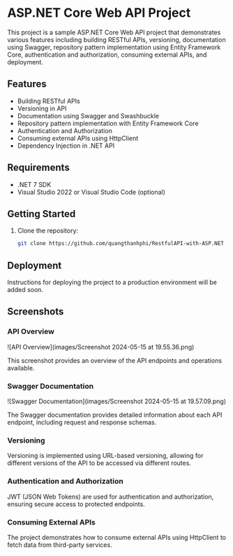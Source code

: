 # ASP.NET Core Web API Project

This project is a sample ASP.NET Core Web API project that demonstrates various features including building RESTful APIs, versioning, documentation using Swagger, repository pattern implementation using Entity Framework Core, authentication and authorization, consuming external APIs, and deployment.

## Features

- Building RESTful APIs
- Versioning in API
- Documentation using Swagger and Swashbuckle
- Repository pattern implementation with Entity Framework Core
- Authentication and Authorization
- Consuming external APIs using HttpClient
- Dependency Injection in .NET API
  
## Requirements

- .NET 7 SDK
- Visual Studio 2022 or Visual Studio Code (optional)

## Getting Started

1. Clone the repository:

   ```bash
   git clone https://github.com/quangthanhphi/RestfulAPI-with-ASP.NET

## Deployment
Instructions for deploying the project to a production environment will be added soon.

## Screenshots
### API Overview

![API Overview](images/Screenshot 2024-05-15 at 19.55.36.png)

This screenshot provides an overview of the API endpoints and operations available.

### Swagger Documentation

![Swagger Documentation](images/Screenshot 2024-05-15 at 19.57.09.png)

The Swagger documentation provides detailed information about each API endpoint, including request and response schemas.

### Versioning

Versioning is implemented using URL-based versioning, allowing for different versions of the API to be accessed via different routes.

### Authentication and Authorization

JWT (JSON Web Tokens) are used for authentication and authorization, ensuring secure access to protected endpoints.

### Consuming External APIs

The project demonstrates how to consume external APIs using HttpClient to fetch data from third-party services.



